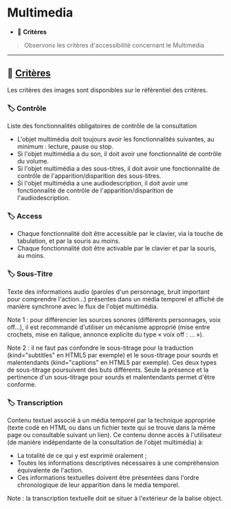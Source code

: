 # Multimedia

*  🔖 **Critères**

> Observons les critères d'accessibilité concernant le Multimedia

___

## 📑 [Critères](https://www.numerique.gouv.fr/publications/rgaa-accessibilite/methode/criteres/#topic)

Les critères des images sont disponibles sur le référentiel des critères.

### 🏷️ **Contrôle**

Liste des fonctionnalités obligatoires de contrôle de la consultation

* L'objet multimédia doit toujours avoir les fonctionnalités suivantes, au minimum : lecture, pause ou stop.
* Si l'objet multimédia a du son, il doit avoir une fonctionnalité de contrôle du volume.
* Si l'objet multimédia a des sous-titres, il doit avoir une fonctionnalité de contrôle de l'apparition/disparition des sous-titres.
* Si l'objet multimédia a une audiodescription, il doit avoir une fonctionnalité de contrôle de l'apparition/disparition de l'audiodescription.

### 🏷️ **Access**

* Chaque fonctionnalité doit être accessible par le clavier, via la touche de tabulation, et par la souris au moins.
* Chaque fonctionnalité doit être activable par le clavier et par la souris, au moins.

### 🏷️ **Sous-Titre**

Texte des informations audio (paroles d'un personnage, bruit important pour comprendre l'action…) présentes dans un média temporel et affiché de manière synchrone avec le flux de l'objet multimédia.

Note 1 : pour différencier les sources sonores (différents personnages, voix off…), il est recommandé d'utiliser un mécanisme approprié (mise entre crochets, mise en italique, annonce explicite du type « voix off : … »).

Note 2 : il ne faut pas confondre le sous-titrage pour la traduction (kind="subtitles" en HTML5 par exemple) et le sous-titrage pour sourds et malentendants (kind="captions" en HTML5 par exemple). Ces deux types de sous-titrage poursuivent des buts différents. Seule la présence et la pertinence d'un sous-titrage pour sourds et malentendants permet d'être conforme.

### 🏷️ **Transcription**

Contenu textuel associé à un média temporel par la technique appropriée (texte codé en HTML ou dans un fichier texte qui se trouve dans la même page ou consultable suivant un lien). Ce contenu donne accès à l'utilisateur (de manière indépendante de la consultation de l'objet multimédia) à:
* La totalité de ce qui y est exprimé oralement ;
* Toutes les informations descriptives nécessaires à une compréhension équivalente de l'action.
* Ces informations textuelles doivent être présentées dans l'ordre chronologique de leur apparition dans le média temporel.

Note : la transcription textuelle doit se situer à l'extérieur de la balise object.